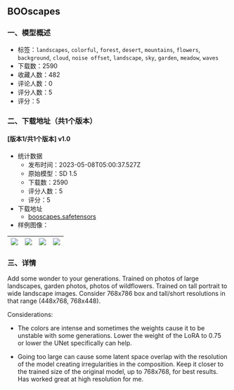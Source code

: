 ## BOOscapes
### 一、模型概述

- 标签：`landscapes`, `colorful`, `forest`, `desert`, `mountains`, `flowers`, `background`, `cloud`, `noise offset`, `landscape`, `sky`, `garden`, `meadow`, `waves`
- 下载数：2590
- 收藏人数：482
- 评论人数：0
- 评分人数：5
- 评分：5

### 二、下载地址（共1个版本）

#### [版本1/共1个版本] v1.0

- 统计数据
  - 发布时间：2023-05-08T05:00:37.527Z
  - 原始模型：SD 1.5
  - 下载数：2590
  - 评分人数：5
  - 评分：5
- 下载地址
  - [booscapes.safetensors](https://civitai.com/api/download/models/65374)
- 样例图像：

| <img src="https://image.civitai.com/xG1nkqKTMzGDvpLrqFT7WA/9fefd979-9d6b-47d6-90fc-b88197558ee0/width=450/723566.jpeg" /> | <img src="https://image.civitai.com/xG1nkqKTMzGDvpLrqFT7WA/84301c39-456c-4beb-903b-b9a41b3d9913/width=450/723567.jpeg" /> | <img src="https://image.civitai.com/xG1nkqKTMzGDvpLrqFT7WA/329d28a8-4c4c-4a96-88fc-95f01a0fe900/width=450/1187543.jpeg" /> | <img src="https://image.civitai.com/xG1nkqKTMzGDvpLrqFT7WA/09fe5770-2800-47f9-90d2-c4ff26fb1ced/width=450/1187541.jpeg" /> |
| ---- | ---- | ---- | ---- |


### 三、详情
<p>Add some wonder to your generations. Trained on photos of large landscapes, garden photos, photos of wildflowers. Trained on tall portrait to wide landscape images. Consider 768x786 box and tall/short resolutions in that range (448x768, 768x448).</p><p></p><p>Considerations:</p><ul><li><p>The colors are intense and sometimes the weights cause it to be unstable with some generations. Lower the weight of the LoRA to 0.75 or lower the UNet specifically can help. </p></li></ul><ul><li><p>Going too large can cause some latent space overlap with the resolution of the model creating irregularities in the composition. Keep it closer to the trained size of the original model, up to 768x768, for best results. Has worked great at high resolution for me.</p></li></ul>